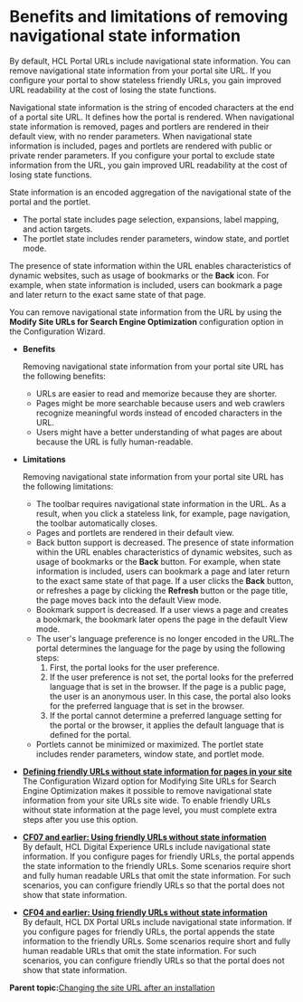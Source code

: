 # Benefits and limitations of removing navigational state information 

By default, HCL Portal URLs include navigational state information. You can remove navigational state information from your portal site URL. If you configure your portal to show stateless friendly URLs, you gain improved URL readability at the cost of losing the state functions.

Navigational state information is the string of encoded characters at the end of a portal site URL. It defines how the portal is rendered. When navigational state information is removed, pages and portlers are rendered in their default view, with no render parameters. When navigational state information is included, pages and portlets are rendered with public or private render parameters. If you configure your portal to exclude state information from the URL, you gain improved URL readability at the cost of losing state functions.

State information is an encoded aggregation of the navigational state of the portal and the portlet.

-   The portal state includes page selection, expansions, label mapping, and action targets.
-   The portlet state includes render parameters, window state, and portlet mode.

The presence of state information within the URL enables characteristics of dynamic websites, such as usage of bookmarks or the **Back** icon. For example, when state information is included, users can bookmark a page and later return to the exact same state of that page.

You can remove navigational state information from the URL by using the **Modify Site URLs for Search Engine Optimization** configuration option in the Configuration Wizard.

-   **Benefits**

    Removing navigational state information from your portal site URL has the following benefits:

    -   URLs are easier to read and memorize because they are shorter.
    -   Pages might be more searchable because users and web crawlers recognize meaningful words instead of encoded characters in the URL.
    -   Users might have a better understanding of what pages are about because the URL is fully human-readable.

-   **Limitations**

    Removing navigational state information from your portal site URL has the following limitations:

    -   The toolbar requires navigational state information in the URL. As a result, when you click a stateless link, for example, page navigation, the toolbar automatically closes.
    -   Pages and portlets are rendered in their default view.
    -   Back button support is decreased. The presence of state information within the URL enables characteristics of dynamic websites, such as usage of bookmarks or the **Back** button. For example, when state information is included, users can bookmark a page and later return to the exact same state of that page. If a user clicks the **Back** button, or refreshes a page by clicking the **Refresh** button or the page title, the page moves back into the default View mode.
    -   Bookmark support is decreased. If a user views a page and creates a bookmark, the bookmark later opens the page in the default View mode.
    -   The user's language preference is no longer encoded in the URL.The portal determines the language for the page by using the following steps:
        1.  First, the portal looks for the user preference.
        2.  If the user preference is not set, the portal looks for the preferred language that is set in the browser. If the page is a public page, the user is an anonymous user. In this case, the portal also looks for the preferred language that is set in the browser.
        3.  If the portal cannot determine a preferred language setting for the portal or the browser, it applies the default language that is defined for the portal.
    -   Portlets cannot be minimized or maximized. The portlet state includes render parameters, window state, and portlet mode.

-   **[Defining friendly URLs without state information for pages in your site ](../admin-system/mp_friendly_short_url.md)**  
The Configuration Wizard option for Modifying Site URLs for Search Engine Optimization makes it possible to remove navigational state information from your site URLs site wide. To enable friendly URLs without state information at the page level, you must complete extra steps after you use this option.
-   **[CF07 and earlier: Using friendly URLs without state information](../admin-system/mp_friendly_short_url_prevcf7.md)**  
By default, HCL Digital Experience URLs include navigational state information. If you configure pages for friendly URLs, the portal appends the state information to the friendly URLs. Some scenarios require short and fully human readable URLs that omit the state information. For such scenarios, you can configure friendly URLs so that the portal does not show that state information.
-   **[CF04 and earlier: Using friendly URLs without state information](../admin-system/mp_fsu_prevcf.md)**  
By default, HCL DX Portal URLs include navigational state information. If you configure pages for friendly URLs, the portal appends the state information to the friendly URLs. Some scenarios require short and fully human readable URLs that omit the state information. For such scenarios, you can configure friendly URLs so that the portal does not show that state information.

**Parent topic:**[Changing the site URL after an installation](../config/cfg_intr_seo.md)

